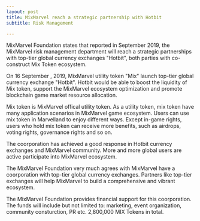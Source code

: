 ```yaml
---
layout: post
title: MixMarvel reach a strategic partnership with Hotbit
subtitle: Risk Management

---
```


MixMarvel Foundation states that reported in September 2019,  the MixMarvel risk management department will reach a strategic partnerships with top-tier global currency exchanges "Hotbit", both parties with co-construct Mix Token ecosystem. 

On 16 September , 2019, MixMarvel utility token "Mix" launch top-tier global currency exchange "Hotbit". Hotbit would be able to boost the liquidity of Mix token, support the MixMarvel ecosystem optimization and promote  blockchain game market resource allocation. 

Mix token is MixMarvel offical utility token. As a utility token, mix token have many application scenarios in MixMarvel game ecosystem. Users can use mix token in Marvelland to enjoy different ways. Except in-game rights, users who hold mix token can receive more benefits, such as airdrops, voting rights, governance rights and so on. 

The coorporation has achieved a good response in Hotbit currency exchanges and MixMarvel community. More and more global users are  active participate into MixMarvel ecosystem. 

The MixMarvel Foundation very much agrees with MixMarvel have a coorporation with top-tier global currency exchanges. Partners like top-tier exchanges will help MixMarvel to build a comprehensive and vibrant ecosystem.

The MixMarvel Foundation provides financial support for this coorporation. The funds will include but not limited to: marketing, event organization, community consturction, PR etc. 2,800,000 MIX Tokens in total. 



